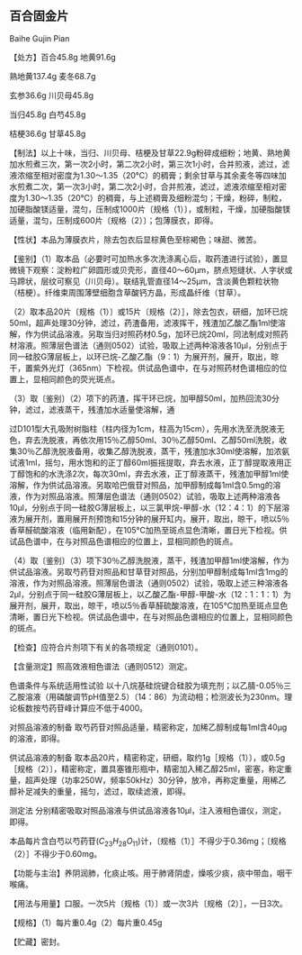## 百合固金片

Baihe Gujin Pian

【处方】百合45.8g 地黄91.6g

熟地黄137.4g 麦冬68.7g

玄参36.6g 川贝母45.8g

当归45.8g 白芍45.8g

桔梗36.6g 甘草45.8g

【制法】以上十味，当归、川贝母、桔梗及甘草22.9g粉碎成细粉；地黄、熟地黄加水煎煮三次，第一次2小时，第二次2小时，第三次1小时，合并煎液，滤过，滤液浓缩至相对密度为1.30～1.35（20℃）的稠膏；剩余甘草与其余麦冬等四味加水煎煮二次，第一次3小时，第二次2小时，合并煎液，滤过，滤液浓缩至相对密度为1.30～1.35（20℃）的稠膏，与上述稠膏及细粉混匀；干燥，粉碎，制粒，加硬脂酸镁适量，混匀，压制成1000片〔规格（1）〕，或制粒，干燥，加硬脂酸镁适量，混匀，压制成600片〔规格（2）〕；包薄膜衣，即得。

【性状】本品为薄膜衣片，除去包衣后显棕黄色至棕褐色；味甜、微苦。

【鉴别】（1）取本品（必要时可加热水多次洗涤离心后，取药渣进行试验），置显微镜下观察：淀粉粒广卵圆形或贝壳形，直径40～60μm，脐点短缝状、人字状或马蹄状，层纹可察见（川贝母）。联结乳管直径14～25μm，含淡黄色颗粒状物（桔梗）。纤维束周围薄壁细胞含草酸钙方晶，形成晶纤维（甘草）。

（2）取本品20片〔规格（1）〕或15片〔规格（2）］，除去包衣，研细，加环已烷50ml，超声处理30分钟，滤过，药渣备用，滤液挥干，残渣加乙酸乙酯1ml使溶解，作为供试品溶液。另取当归对照药材0.5g，加环已烷20ml，同法制成对照药材溶液。照薄层色谱法（通则0502）试验，吸取上述两种溶液各10μl，分别点于同一硅胶G薄层板上，以环已烷-乙酸乙酯（9：1）为展开剂，展开，取出，晾干，置紫外光灯（365nm）下检视。供试品色谱中，在与对照药材色谱相应的位置上，显相同颜色的荧光斑点。

（3）取〔鉴别〕（2）项下的药渣，挥干环已烷，加甲醇50ml，加热回流30分钟，滤过，滤液蒸干，残渣加水适量使溶解，通

过D101型大孔吸附树脂柱（柱内径为1cm，柱高为15cm），先用水洗至洗脱液无色，弃去洗脱液，再依次用15％乙醇50ml、30％乙醇50ml、乙醇50ml洗脱，收集30％乙醇洗脱液备用，收集乙醇洗脱液，蒸干，残渣加水30ml使溶解，加浓氨试液1ml，摇匀，用水饱和的正丁醇60ml振摇提取，弃去水液，正丁醇提取液用正丁醇饱和的水洗涤2次，每次30ml，弃去水液，正丁醇液蒸干，残渣加甲醇1ml使溶解，作为供试品溶液。另取哈巴俄苷对照品，加甲醇制成每1ml含0.5mg的溶液，作为对照品溶液。照薄层色谱法（通则0502）试验，吸取上述两种溶液各10μl，分别点于同一硅胶G薄层板上，以三氯甲烷-甲醇-水（12：4：1）的下层溶液为展开剂，置用展开剂预饱和15分钟的展开缸内，展开，取出，晾干，喷以5％香草醛硫酸溶液（临用新配），在105℃加热至斑点显色清晰，置日光下检视。供试品色谱中，在与对照品色谱相应的位置上，显相同颜色的斑点。

（4）取〔鉴别〕（3）项下30％乙醇洗脱液，蒸干，残渣加甲醇1ml使溶解，作为供试品溶液。另取芍药苷对照品和甘草苷对照品，分别加甲醇制成每1ml含1mg的溶液，作为对照品溶液。照薄层色谱法（通则0502）试验，吸取上述三种溶液各2μl，分别点于同一硅胶G薄层板上，以乙酸乙酯-甲醇-甲酸-水（12：1：1：1）为展开剂，展开，取出，晾干，喷以5％香草醛硫酸溶液，在105℃加热至斑点显色清晰，置日光下检视。供试品色谱中，在与对照品色谱相应的位置上，显相同颜色的斑点。

【检查】应符合片剂项下有关的各项规定（通则0101）。

【含量测定】照高效液相色谱法（通则0512）测定。

色谱条件与系统适用性试验 以十八烷基硅烷键合硅胶为填充剂；以乙腈-0.05％三乙胺溶液（用磷酸调节pH值至2.5）（14：86）为流动相；检测波长为230nm。理论板数按芍药苷峰计算应不低于4000。

对照品溶液的制备 取芍药苷对照品适量，精密称定，加稀乙醇制成每1ml含40μg的溶液，即得。

供试品溶液的制备 取本品20片，精密称定，研细，取约1g［规格（1）〕，或0.5g［规格（2）〕，精密称定，置具塞锥形瓶中，精密加入稀乙醇25ml，密塞，称定重量，超声处理（功率250W，频率50kHz）30分钟，放冷，再称定重量，用稀乙醇补足减失的重量，摇匀，滤过，取续滤液，即得。

测定法 分别精密吸取对照品溶液与供试品溶液各10μl，注入液相色谱仪，测定，即得。

本品每片含白芍以芍药苷$( C _ { 2 3 } H _ { 2 8 } O _ { 1 1 } )$计，〔规格（1）］不得少于0.36mg；〔规格（2）］不得少于0.60mg。

【功能与主治】养阴润肺，化痰止咳。用于肺肾阴虚，燥咳少痰，痰中带血，咽干喉痛。

【用法与用量】口服。一次5片〔规格（1）〕或一次3片〔规格（2）］，一日3次。

【规格】（1）每片重0.4g（2）每片重0.45g

【贮藏】密封。